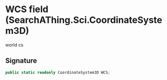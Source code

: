 # WCS field (SearchAThing.Sci.CoordinateSystem3D)
world cs

## Signature
```csharp
public static readonly CoordinateSystem3D WCS;
```
